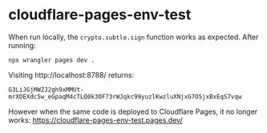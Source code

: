 # cloudflare-pages-env-test

When run locally, the `crypto.subtle.sign` function works as expected. After running:
```
npx wrangler pages dev .
```

Visiting http://localhost:8788/ returns:
```
G3LiJGjMWZJ2gh9xMMUt-mrXDEXdc5w_eGpaqM4cTLQ0k3OF73rWJqkc99yuzlKwzluXNjxG7O5jxBxEqS7vqw
```

However when the same code is deployed to Cloudflare Pages, it no longer works: https://cloudflare-pages-env-test.pages.dev/
